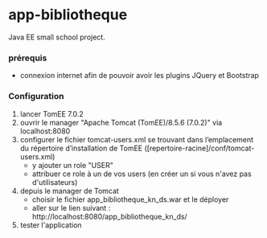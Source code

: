 # app-bibliotheque
Java EE small school project.


### prérequis
- connexion internet afin de pouvoir avoir les plugins JQuery et Bootstrap

### Configuration
1. lancer TomEE 7.0.2
2. ouvrir le manager "Apache Tomcat (TomEE)/8.5.6 (7.0.2)" via localhost:8080
3. configurer le fichier tomcat-users.xml se trouvant dans l’emplacement du répertoire d’installation de TomEE ([repertoire-racine]/conf/tomcat-users.xml)
    - y ajouter un role "USER"
    - attribuer ce role à un de vos users (en créer un si vous n'avez pas d'utilisateurs)
4. depuis le manager de Tomcat
    - choisir le fichier app_bibliotheque_kn_ds.war et le déployer
    - aller sur le lien suivant : http://localhost:8080/app_bibliotheque_kn_ds/
5. tester l'application


